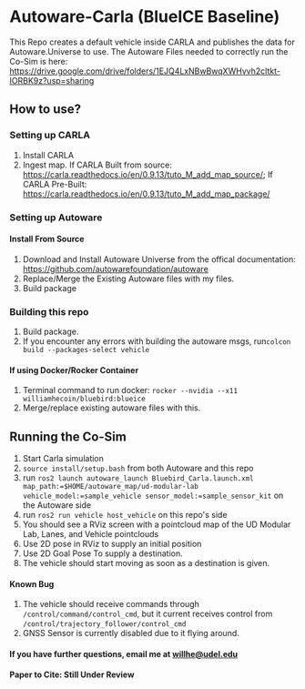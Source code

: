 # Autoware-Carla (BlueICE Baseline)

This Repo creates a default vehicle inside CARLA and publishes the data for Autoware.Universe to use.
The Autoware Files needed to correctly run the Co-Sim is here: https://drive.google.com/drive/folders/1EJQ4LxNBwBwqXWHvvh2cltkt-IORBK9z?usp=sharing

## How to use?
### Setting up CARLA
1. Install CARLA
2. Ingest map. If CARLA Built from source: https://carla.readthedocs.io/en/0.9.13/tuto_M_add_map_source/; If CARLA Pre-Built: https://carla.readthedocs.io/en/0.9.13/tuto_M_add_map_package/

### Setting up Autoware
#### Install From Source

1. Download and Install Autoware Universe from the offical documentation: https://github.com/autowarefoundation/autoware
2. Replace/Merge the Existing Autoware files with my files.
3. Build package

### Building this repo
1. Build package.
2. If you encounter any errors with building the autoware msgs, run`colcon build --packages-select vehicle`

#### If using Docker/Rocker Container
1. Terminal command to run docker: `rocker --nvidia --x11 williamhecoin/bluebird:blueice`
2. Merge/replace existing autoware files with this.

## Running the Co-Sim
1. Start Carla simulation
2. `source install/setup.bash` from both Autoware and this repo
3. run `ros2 launch autoware_launch Bluebird_Carla.launch.xml map_path:=$HOME/autoware_map/ud-modular-lab vehicle_model:=sample_vehicle sensor_model:=sample_sensor_kit` on the Autoware side
4. run `ros2 run vehicle host_vehicle` on this repo's side
5. You should see a RViz screen with a pointcloud map of the UD Modular Lab, Lanes, and Vehicle pointclouds
6. Use 2D pose in RViz to supply an initial position
7. Use 2D Goal Pose To supply a destination.
8. The vehicle should start moving as soon as a destination is given.

#### Known Bug
1. The vehicle should receive commands through `/control/command/control_cmd`, but it current receives control from `/control/trajectory_follower/control_cmd`
2. GNSS Sensor is currently disabled due to it flying around.

#### If you have further questions, email me at willhe@udel.edu
#### Paper to Cite: Still Under Review
